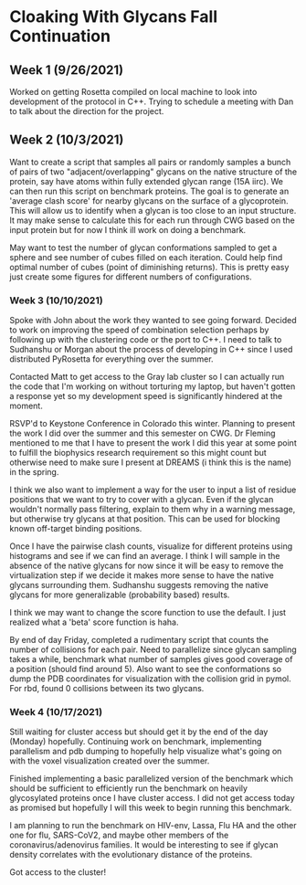 # Cloaking With Glycans Fall Continuation

## Week 1 (9/26/2021)

Worked on getting Rosetta compiled on local machine to look into development of the protocol in C++. Trying to schedule a meeting with Dan to talk about the direction for the project.

## Week 2 (10/3/2021)

Want to create a script that samples all pairs or randomly samples a bunch of pairs of two "adjacent/overlapping" glycans on the native structure of the protein, say have atoms within fully extended glycan range (15A iirc). We can then run this script on benchmark proteins. The goal is to generate an 'average clash score' for nearby glycans on the surface of a glycoprotein. This will allow us to identify when a glycan is too close to an input structure. It may make sense to calculate this for each run through CWG based on the input protein but for now I think ill work on doing a benchmark.

May want to test the number of glycan conformations sampled to get a sphere and see number of cubes filled on each iteration. Could help find optimal number of cubes (point of diminishing returns). This is pretty easy just create some figures for different numbers of configurations. 

### Week 3 (10/10/2021)

Spoke with John about the work they wanted to see going forward. Decided to work on improving the speed of combination selection perhaps by following up with the clustering code or the port to C++. I need to talk to Sudhanshu or Morgan about the process of developing in C++ since I used distributed PyRosetta for everything over the summer. 

Contacted Matt to get access to the Gray lab cluster so I can actually run the code that I'm working on without torturing my laptop, but haven't gotten a response yet so my development speed is significantly hindered at the moment. 

RSVP'd to Keystone Conference in Colorado this winter. Planning to present the work I did over the summer and this semester on CWG. Dr Fleming mentioned to me that I have to present the work I did this year at some point to fulfill the biophysics research requirement so this might count but otherwise need to make sure I present at DREAMS (i think this is the name) in the spring. 

I think we also want to implement a way for the user to input a list of residue positions that we want to try to cover with a glycan. Even if the glycan wouldn't normally pass filtering, explain to them why in a warning message, but otherwise try glycans at that position. This can be used for blocking known off-target binding positions. 

Once I have the pairwise clash counts, visualize for different proteins using histograms and see if we can find an average. I think I will sample in the absence of the native glycans for now since it will be easy to remove the virtualization step if we decide it makes more sense to have the native glycans surrounding them. Sudhanshu suggests removing the native glycans for more generalizable (probability based) results. 

I think we may want to change the score function to use the default. I just realized what a 'beta' score function is haha.

By end of day Friday, completed a rudimentary script that counts the number of collisions for each pair. Need to parallelize since glycan sampling takes a while, benchmark what number of samples gives good coverage of a position (should find around 5). Also want to see the conformations so dump the PDB coordinates for visualization with the collision grid in pymol. For rbd, found 0 collisions between its two glycans.

### Week 4 (10/17/2021)

Still waiting for cluster access but should get it by the end of the day (Monday) hopefully. Continuing work on benchmark, implementing parallelism and pdb dumping to hopefully help visualize what's going on with the voxel visualization created over the summer. 

Finished implementing a basic parallelized version of the benchmark which should be sufficient to efficiently run the benchmark on heavily glycosylated proteins once I have cluster access. I did not get access today as promised but hopefully I will this week to begin running this benchmark.

I am planning to run the benchmark on HIV-env, Lassa, Flu HA and the other one for flu, SARS-CoV2, and maybe other members of the coronavirus/adenovirus families. It would be interesting to see if glycan density correlates with the evolutionary distance of the proteins.  

Got access to the cluster! 

